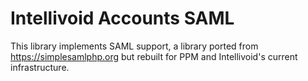 # Intellivoid Accounts SAML

This library implements SAML support, a library ported from https://simplesamlphp.org
but rebuilt for PPM and Intellivoid's current infrastructure.